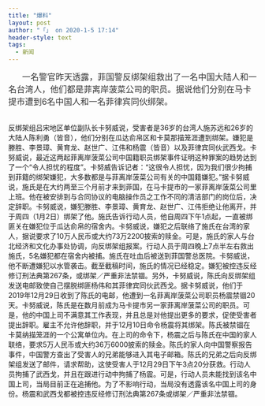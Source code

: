 ```yaml
---
title: "爆料"
layout: post
author: "「」 on 2020-1-5 17:14"
header-style: text
tags:
  - 新闻
---
```


<head></head>
<body>
 <p style="line-height:nullpx;text-indent:2em;text-align:left"><font style="color:rgb(51, 51, 51)"><font face="-apple-system-font, BlinkMacSystemFont, &amp;quot"><font style="font-size:17px">一名警官昨天透露，菲国警反绑架组救出了一名中国大陆人和一名台湾人，他们都是菲离岸菠菜公司的职员。据说他们分别在马卡提市遭到6名中国人和一名菲律宾同伙绑架。</font></font></font></p>
 <br> 反绑架组吕宋地区单位副队长卡努威说，受害者是36岁的台湾人施苏远和26岁的大陆人陈利勇（皆音），他们分别在瓜达俞帛区和卡莫那描笼涯遭到绑架。嫌犯是滕胜、李景璋、黄育龙、赵世广、江伟和杨震（皆音）以及菲律宾同伙武西戈。卡努威说，最近这两起菲离岸菠菜公司中国籍职员绑架事件证明这种罪案的趋势达到了一个“令人担忧的程度”。卡努威告诉记者：“这很令人担忧，因为我们很少拘捕到菲籍的绑架嫌犯，大多数都是与菲离岸菠菜公司有关的中国籍嫌犯。”据卡努威说，施氏是在大约两至三个月前才来到菲国，在马卡提市的一家菲离岸菠菜公司里上班。他在被安排到与合同协议的电脑操作员之工作不同的清洁部门的岗位后，决定辞职。卡努威说，嫌犯滕胜、李景璋、黄育龙、赵世广、江伟拒绝让他离开，并于周四（1月2日）绑架了他。施氏告诉行动人员，他自周四下午1点起，一直被绑匪关在嫌犯位于瓜达俞帛的宿舍内。卡努威说，嫌犯之后联络了施氏在台湾的家人，据说要求了10万人民币或大约73万2200披索的赎金。可是，施氏的家人与台北经济和文化办事处协调，向反绑架组报案。行动人员于周四晚上7点半左右救出施氏，5名嫌犯都在宿舍内被捕。施氏在吐血后被送到菲国警总医院。卡努威说，他不断遭嫌犯以水管袭击。截至截稿时间，施氏的情况已经稳定。嫌犯被控违反经修订刑法典第267条，或绑架／严重非法禁锢。另外，卡努威说，陈氏向反绑架组发送电邮致使自己摆脱绑匪杨伟和其菲律宾同伙武西戈。据卡努威说，他们于2019年12月29日收到了陈氏的电邮，他遭到一名菲离岸菠菜公司职员杨震禁锢20天。卡努威说，陈氏是在数月前成为马卡提市另一家菲离岸菠菜公司的职员。可是，他的中国上司不满意其工作表现，并且总是对他提出更多的要求，促使受害者提出辞职。雇主不允许他辞职，并于12月10日命令杨震将其绑架。陈氏被禁锢在卡莫纳描笼涯的一个公寓单位内。在上司的命令下，杨震之后与陈氏在中国的家人联络，要求5万人民币或大约36万6000披索的赎金。陈氏的家人向中国警察报告事件，中国警方查出了受害人的兄弟能够进入其电子邮箱。陈氏的兄弟之后向反绑架组发送了邮件，请求帮助，这使受害人于12月29日下午3点20分获救。行动人员拘捕了武西戈，并且在跟进行动中拘捕了杨震。可是，行动人员未能找到该名中国上司，当局目前正在追捕他。为了不影响行动，当局没有透露该名中国上司的身份。杨震和武西戈都被控违反经修订刑法典第267条或绑架／严重非法禁锢。
 <br>
</body>


